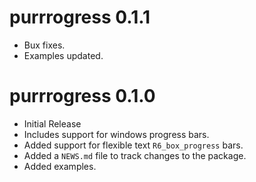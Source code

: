 # purrrogress 0.1.1

* Bux fixes.
* Examples updated.

# purrrogress 0.1.0

* Initial Release
* Includes support for windows progress bars.
* Added support for flexible text `R6_box_progress` bars.
* Added a `NEWS.md` file to track changes to the package.
* Added examples.